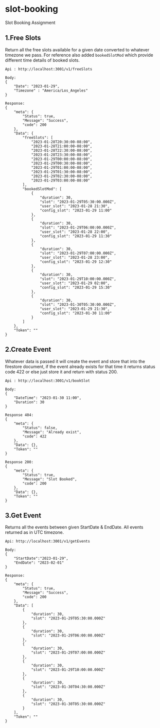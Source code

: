 # slot-booking
Slot Booking Assignment 

## 1.Free Slots
Return all the free slots available for a given date converted to whatever timezone we pass.
For reference also added ```bookedSlotMod``` which provide different time details of booked slots. 
```
Api : http://localhost:3001/v1/freeSlots

Body:
{
    "Date": "2023-01-29",
    "Timezone" : "America/Los_Angeles"
}

Response: 
{
    "meta": {
        "Status": true,
        "Message": "Success",
        "code": 200
    },
    "Data": {
        "freeSlots": [
            "2023-01-28T20:30:00-08:00",
            "2023-01-28T21:00:00-08:00",
            "2023-01-28T22:30:00-08:00",
            "2023-01-28T23:30:00-08:00",
            "2023-01-29T00:00:00-08:00",
            "2023-01-29T00:30:00-08:00",
            "2023-01-29T01:00:00-08:00",
            "2023-01-29T01:30:00-08:00",
            "2023-01-29T02:30:00-08:00",
            "2023-01-29T03:00:00-08:00"
        ],
        "bookedSlotMod": [
            {
                "duration": 30,
                "slot": "2023-01-29T05:30:00.000Z",
                "user_slot": "2023-01-28 21:30",
                "config_slot": "2023-01-29 11:00"
            },
            {
                "duration": 30,
                "slot": "2023-01-29T06:00:00.000Z",
                "user_slot": "2023-01-28 22:00",
                "config_slot": "2023-01-29 11:30"
            },
            {
                "duration": 30,
                "slot": "2023-01-29T07:00:00.000Z",
                "user_slot": "2023-01-28 23:00",
                "config_slot": "2023-01-29 12:30"
            },
            {
                "duration": 30,
                "slot": "2023-01-29T10:00:00.000Z",
                "user_slot": "2023-01-29 02:00",
                "config_slot": "2023-01-29 15:30"
            },
            {
                "duration": 30,
                "slot": "2023-01-30T05:30:00.000Z",
                "user_slot": "2023-01-29 21:30",
                "config_slot": "2023-01-30 11:00"
            }
        ]
    },
    "Token": ""
}
```

## 2.Create Event
Whatever data is passed it will create the event and store that into the firestore document, 
if the event already exists for that time it returns status code 422 or else just store it and return with status 200.

```
Api : http://localhost:3001/v1/bookSlot

Body: 
{
    "DateTime": "2023-01-30 11:00",
    "Duration": 30
}

Response 404:
{
    "meta": {
        "Status": false,
        "Message": "Already exist",
        "code": 422
    },
    "Data": {},
    "Token": ""
}

Response 200:
{
    "meta": {
        "Status": true,
        "Message": "Slot Booked",
        "code": 200
    },
    "Data": {},
    "Token": ""
}
```

## 3.Get Event
Returns all the events between given StartDate & EndDate. All events returned as in UTC timezone.

```
Api: http://localhost:3001/v1/getEvents

Body: 
{
    "StartDate":"2023-01-29",
    "EndDate": "2023-02-01"
}

Response:
{
    "meta": {
        "Status": true,
        "Message": "Success",
        "code": 200
    },
    "Data": [
        {
            "duration": 30,
            "slot": "2023-01-29T05:30:00.000Z"
        },
        {
            "duration": 30,
            "slot": "2023-01-29T06:00:00.000Z"
        },
        {
            "duration": 30,
            "slot": "2023-01-29T07:00:00.000Z"
        },
        {
            "duration": 30,
            "slot": "2023-01-29T10:00:00.000Z"
        },
        {
            "duration": 30,
            "slot": "2023-01-30T04:30:00.000Z"
        },
        {
            "duration": 30,
            "slot": "2023-01-30T05:30:00.000Z"
        }
    ],
    "Token": ""
}
```
